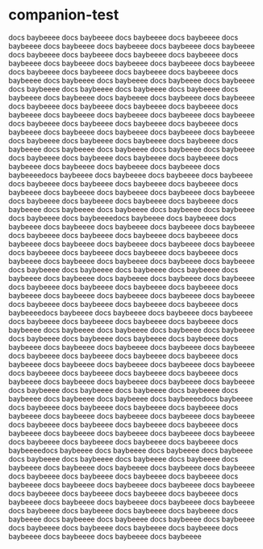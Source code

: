 # companion-test

docs baybeeee
docs baybeeee
docs baybeeee
docs baybeeee
docs baybeeee
docs baybeeee
docs baybeeee
docs baybeeee
docs baybeeee
docs baybeeee
docs baybeeee
docs baybeeee
docs baybeeee
docs baybeeee
docs baybeeee
docs baybeeee
docs baybeeee
docs baybeeee
docs baybeeee
docs baybeeee
docs baybeeee
docs baybeeee
docs baybeeee
docs baybeeee
docs baybeeee
docs baybeeee
docs baybeeee
docs baybeeee
docs baybeeee
docs baybeeee
docs baybeeee
docs baybeeee
docs baybeeee
docs baybeeee
docs baybeeee
docs baybeeee
docs baybeeee
docs baybeeee
docs baybeeee
docs baybeeee
docs baybeeee
docs baybeeee
docs baybeeee
docs baybeeee
docs baybeeee
docs baybeeee
docs baybeeee
docs baybeeee
docs baybeeee
docs baybeeee
docs baybeeee
docs baybeeee
docs baybeeee
docs baybeeee
docs baybeeee
docs baybeeee
docs baybeeee
docs baybeeee
docs baybeeee
docs baybeeee
docs baybeeee
docs baybeeee
docs baybeeee
docs baybeeee
docs baybeeee
docs baybeeee
docs baybeeee
docs baybeeee
docs baybeeee
docs baybeeee
docs baybeeee
docs baybeeeedocs baybeeee
docs baybeeee
docs baybeeee
docs baybeeee
docs baybeeee
docs baybeeee
docs baybeeee
docs baybeeee
docs baybeeee
docs baybeeee
docs baybeeee
docs baybeeee
docs baybeeee
docs baybeeee
docs baybeeee
docs baybeeee
docs baybeeee
docs baybeeee
docs baybeeee
docs baybeeee
docs baybeeee
docs baybeeee
docs baybeeee
docs baybeeeedocs baybeeee
docs baybeeee
docs baybeeee
docs baybeeee
docs baybeeee
docs baybeeee
docs baybeeee
docs baybeeee
docs baybeeee
docs baybeeee
docs baybeeee
docs baybeeee
docs baybeeee
docs baybeeee
docs baybeeee
docs baybeeee
docs baybeeee
docs baybeeee
docs baybeeee
docs baybeeee
docs baybeeee
docs baybeeee
docs baybeeee
docs baybeeee
docs baybeeee
docs baybeeee
docs baybeeee
docs baybeeee
docs baybeeee
docs baybeeee
docs baybeeee
docs baybeeee
docs baybeeee
docs baybeeee
docs baybeeee
docs baybeeee
docs baybeeee
docs baybeeee
docs baybeeee
docs baybeeee
docs baybeeee
docs baybeeee
docs baybeeee
docs baybeeee
docs baybeeee
docs baybeeee
docs baybeeee
docs baybeeeedocs baybeeee
docs baybeeee
docs baybeeee
docs baybeeee
docs baybeeee
docs baybeeee
docs baybeeee
docs baybeeee
docs baybeeee
docs baybeeee
docs baybeeee
docs baybeeee
docs baybeeee
docs baybeeee
docs baybeeee
docs baybeeee
docs baybeeee
docs baybeeee
docs baybeeee
docs baybeeee
docs baybeeee
docs baybeeee
docs baybeeee
docs baybeeee
docs baybeeee
docs baybeeee
docs baybeeee
docs baybeeee
docs baybeeee
docs baybeeee
docs baybeeee
docs baybeeee
docs baybeeee
docs baybeeee
docs baybeeee
docs baybeeee
docs baybeeee
docs baybeeee
docs baybeeee
docs baybeeee
docs baybeeee
docs baybeeee
docs baybeeee
docs baybeeee
docs baybeeee
docs baybeeee
docs baybeeee
docs baybeeeedocs baybeeee
docs baybeeee
docs baybeeee
docs baybeeee
docs baybeeee
docs baybeeee
docs baybeeee
docs baybeeee
docs baybeeee
docs baybeeee
docs baybeeee
docs baybeeee
docs baybeeee
docs baybeeee
docs baybeeee
docs baybeeee
docs baybeeee
docs baybeeee
docs baybeeee
docs baybeeee
docs baybeeee
docs baybeeee
docs baybeeee
docs baybeeeedocs baybeeee
docs baybeeee
docs baybeeee
docs baybeeee
docs baybeeee
docs baybeeee
docs baybeeee
docs baybeeee
docs baybeeee
docs baybeeee
docs baybeeee
docs baybeeee
docs baybeeee
docs baybeeee
docs baybeeee
docs baybeeee
docs baybeeee
docs baybeeee
docs baybeeee
docs baybeeee
docs baybeeee
docs baybeeee
docs baybeeee
docs baybeeee
docs baybeeee
docs baybeeee
docs baybeeee
docs baybeeee
docs baybeeee
docs baybeeee
docs baybeeee
docs baybeeee
docs baybeeee
docs baybeeee
docs baybeeee
docs baybeeee
docs baybeeee
docs baybeeee
docs baybeeee
docs baybeeee
docs baybeeee
docs baybeeee
docs baybeeee
docs baybeeee
docs baybeeee
docs baybeeee
docs baybeeee
docs baybeeee
